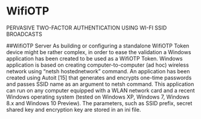 # WifiOTP 
PERVASIVE TWO-FACTOR AUTHENTICATION USING WI-FI SSID BROADCASTS

##WifiOTP Server
As building or configuring a standalone WifiOTP Token device might be rather complex, in order to ease the validation a Windows application has been created to be used as a WifiOTP Token. Windows application is based on creating computer-to-computer (ad hoc) wireless network using “netsh hostednetwork” command. An application has been created using Autoit [15] that generates and encrypts one-time passwords and passes SSID name as an argument to netsh command. This application can run on any computer equipped with a WLAN network card and a recent Windows operating system (tested on Windows XP, Windows 7, Windows 8.x and Windows 10 Preview). The parameters, such as SSID prefix, secret shared key and encryption key are stored in an ini file.


